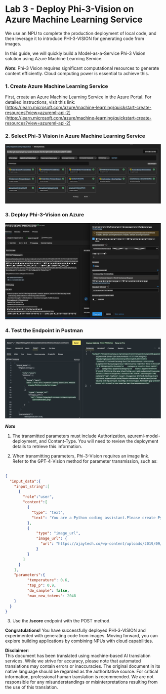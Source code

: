 # **Lab 3 - Deploy Phi-3-Vision on Azure Machine Learning Service**

We use an NPU to complete the production deployment of local code, and then leverage it to introduce PHI-3-VISION for generating code from images.

In this guide, we will quickly build a Model-as-a-Service Phi-3 Vision solution using Azure Machine Learning Service.

***Note***: Phi-3 Vision requires significant computational resources to generate content efficiently. Cloud computing power is essential to achieve this.

### **1. Create Azure Machine Learning Service**

First, create an Azure Machine Learning Service in the Azure Portal. For detailed instructions, visit this link: [https://learn.microsoft.com/azure/machine-learning/quickstart-create-resources?view=azureml-api-2](https://learn.microsoft.com/azure/machine-learning/quickstart-create-resources?view=azureml-api-2)

### **2. Select Phi-3 Vision in Azure Machine Learning Service**

![Catalog](../../../../../../../../../translated_images/vison_catalog.e04e9e5f2b6ff115fff30e793e54e617da07251c7b192e1a68e6b050917f45aa.en.png)

### **3. Deploy Phi-3-Vision on Azure**

![Deploy](../../../../../../../../../translated_images/vision_deploy.c0582d08b5d49675c643f3bedc04ae106957304f3cd4702406fa08bea80ba213.en.png)

### **4. Test the Endpoint in Postman**

![Test](../../../../../../../../../translated_images/vision_test.fb4ff33607077153c7b5dcf37648dc5a9cb550824aeba89963e6b270314fc554.en.png)

***Note***

1. The transmitted parameters must include Authorization, azureml-model-deployment, and Content-Type. You will need to review the deployment details to retrieve this information.

2. When transmitting parameters, Phi-3-Vision requires an image link. Refer to the GPT-4-Vision method for parameter transmission, such as:

```json

{
  "input_data":{
    "input_string":[
      {
        "role":"user",
        "content":[ 
          {
            "type": "text",
            "text": "You are a Python coding assistant.Please create Python code for image "
          },
          {
              "type": "image_url",
              "image_url": {
                "url": "https://ajaytech.co/wp-content/uploads/2019/09/index.png"
              }
          }
        ]
      }
    ],
    "parameters":{
          "temperature": 0.6,
          "top_p": 0.9,
          "do_sample": false,
          "max_new_tokens": 2048
    }
  }
}

```

3. Use the **/score** endpoint with the POST method.

**Congratulations!** You have successfully deployed PHI-3-VISION and experimented with generating code from images. Moving forward, you can explore building applications by combining NPUs with cloud capabilities.

**Disclaimer**:  
This document has been translated using machine-based AI translation services. While we strive for accuracy, please note that automated translations may contain errors or inaccuracies. The original document in its native language should be regarded as the authoritative source. For critical information, professional human translation is recommended. We are not responsible for any misunderstandings or misinterpretations resulting from the use of this translation.